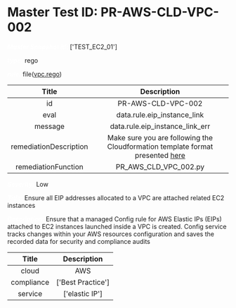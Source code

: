 



# Master Test ID: PR-AWS-CLD-VPC-002


***<font color="white">Master Snapshot Id:</font>*** ['TEST_EC2_01']

***<font color="white">type:</font>*** rego

***<font color="white">rule:</font>*** file([vpc.rego])  
  
  
  
  

|Title|Description|
| :---: | :---: |
|id|PR-AWS-CLD-VPC-002|
|eval|data.rule.eip_instance_link|
|message|data.rule.eip_instance_link_err|
|remediationDescription|Make sure you are following the Cloudformation template format presented <a href='https://docs.aws.amazon.com/AWSCloudFormation/latest/UserGuide/aws-resource-kms-key.html#cfn-kms-key-enablekeyrotation' target='_blank'>here</a>|
|remediationFunction|PR_AWS_CLD_VPC_002.py|


***<font color="white">Severity:</font>*** Low

***<font color="white">Title:</font>*** Ensure all EIP addresses allocated to a VPC are attached related EC2 instances

***<font color="white">Description:</font>*** Ensure that a managed Config rule for AWS Elastic IPs (EIPs) attached to EC2 instances launched inside a VPC is created. Config service tracks changes within your AWS resources configuration and saves the recorded data for security and compliance audits  
  
  

|Title|Description|
| :---: | :---: |
|cloud|AWS|
|compliance|['Best Practice']|
|service|['elastic IP']|



[vpc.rego]: https://github.com/prancer-io/prancer-compliance-test/tree/master/aws/cloud/vpc.rego
